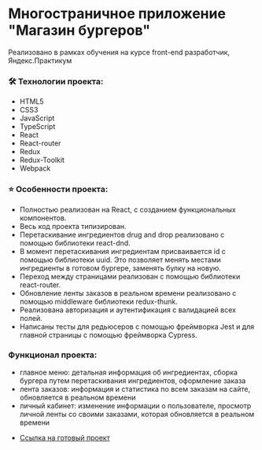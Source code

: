 # Многостраничное приложение "Магазин бургеров"
Реализовано в рамках обучения на курсе front-end разработчик, Яндекс.Практикум

### 🛠️ Технологии проекта: 
- HTML5
- CSS3
- JavaScript
- TypeScript
- React
- React-router
- Redux
- Redux-Toolkit
- Webpack

### ⭐ Особенности проекта:
- Полностью реализован на React, с созданием функциональных компонентов. 
- Весь код проекта типизирован.
- Перетаскивание ингредиентов drug and drop реализовано с помощью библиотеки react-dnd. 
- В момент перетаскивания ингредиентам присваивается id с помощью библиотеки uuid. Это позволяет менять местами
ингредиенты в готовом бургере, заменять булку на новую.
- Переход между страницами реализован с помощью библиотеки react-router.
- Обновление ленты заказов в реальном времени реализовано с помощью middleware библиотеки redux-thunk.
- Реализована авторизация и аутентификация с валидацией всех полей.
- Написаны тесты для редьюсеров с помощью фреймворка Jest и для главной страницы с помощью фреймворка Cypress.

### Функционал проекта:
- главное меню: детальная информация об ингредиентах, сборка бургера путем перетаскивания ингредиентов, оформление заказа
- лента заказов: информация и статистика по всем заказам на сайте, обновляется в реальном времени
- личный кабинет: изменение информации о пользователе, просмотр личной ленты со своими заказами, которая обновляется в реальном времени

* [Ссылка на готовый проект](https://alinabrbr.github.io/react-stellar-burger/)

